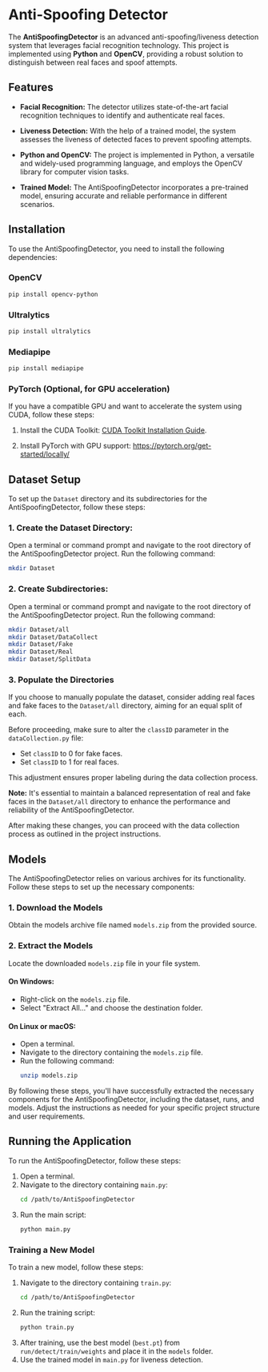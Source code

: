 # Anti-Spoofing Detector

The **AntiSpoofingDetector** is an advanced anti-spoofing/liveness detection system that leverages facial recognition technology. This project is implemented using **Python** and **OpenCV**, providing a robust solution to distinguish between real faces and spoof attempts.

## Features

- **Facial Recognition:** The detector utilizes state-of-the-art facial recognition techniques to identify and authenticate real faces.
  
- **Liveness Detection:** With the help of a trained model, the system assesses the liveness of detected faces to prevent spoofing attempts.

- **Python and OpenCV:** The project is implemented in Python, a versatile and widely-used programming language, and employs the OpenCV library for computer vision tasks.

- **Trained Model:** The AntiSpoofingDetector incorporates a pre-trained model, ensuring accurate and reliable performance in different scenarios.

## Installation

To use the AntiSpoofingDetector, you need to install the following dependencies:

### OpenCV

```bash
pip install opencv-python
```

### Ultralytics

```bash
pip install ultralytics
```
### Mediapipe

```bash
pip install mediapipe
```

### PyTorch (Optional, for GPU acceleration)

If you have a compatible GPU and want to accelerate the system using CUDA, follow these steps:

1. Install the CUDA Toolkit: [CUDA Toolkit Installation Guide](link-to-cuda-installation-guide).

2. Install PyTorch with GPU support: https://pytorch.org/get-started/locally/

## Dataset Setup

To set up the `Dataset` directory and its subdirectories for the AntiSpoofingDetector, follow these steps:

### 1. Create the Dataset Directory:

Open a terminal or command prompt and navigate to the root directory of the AntiSpoofingDetector project. Run the following command:

```bash
mkdir Dataset
```

### 2. Create Subdirectories:

Open a terminal or command prompt and navigate to the root directory of the AntiSpoofingDetector project. Run the following command:

```bash
mkdir Dataset/all
mkdir Dataset/DataCollect
mkdir Dataset/Fake
mkdir Dataset/Real
mkdir Dataset/SplitData
```

### 3. Populate the Directories

If you choose to manually populate the dataset, consider adding real faces and fake faces to the `Dataset/all` directory, aiming for an equal split of each.

Before proceeding, make sure to alter the `classID` parameter in the `dataCollection.py` file:

- Set `classID` to 0 for fake faces.
- Set `classID` to 1 for real faces.

This adjustment ensures proper labeling during the data collection process.

**Note:** It's essential to maintain a balanced representation of real and fake faces in the `Dataset/all` directory to enhance the performance and reliability of the AntiSpoofingDetector.

After making these changes, you can proceed with the data collection process as outlined in the project instructions.

## Models

The AntiSpoofingDetector relies on various archives for its functionality. Follow these steps to set up the necessary components:

### 1. Download the Models
Obtain the models archive file named `models.zip` from the provided source.

### 2. Extract the Models
Locate the downloaded `models.zip` file in your file system.

#### On Windows:
- Right-click on the `models.zip` file.
- Select "Extract All..." and choose the destination folder.

#### On Linux or macOS:
- Open a terminal.
- Navigate to the directory containing the `models.zip` file.
- Run the following command:
    ```bash
    unzip models.zip
    ```

By following these steps, you'll have successfully extracted the necessary components for the AntiSpoofingDetector, including the dataset, runs, and models. Adjust the instructions as needed for your specific project structure and user requirements.



## Running the Application

To run the AntiSpoofingDetector, follow these steps:

1. Open a terminal.
2. Navigate to the directory containing `main.py`:
    ```bash
    cd /path/to/AntiSpoofingDetector
    ```
3. Run the main script:
    ```bash
    python main.py
    ```

### Training a New Model

To train a new model, follow these steps:

1. Navigate to the directory containing `train.py`:
    ```bash
    cd /path/to/AntiSpoofingDetector
    ```
2. Run the training script:
    ```bash
    python train.py
    ```
3. After training, use the best model (`best.pt`) from `run/detect/train/weights` and place it in the `models` folder.
4. Use the trained model in `main.py` for liveness detection.


